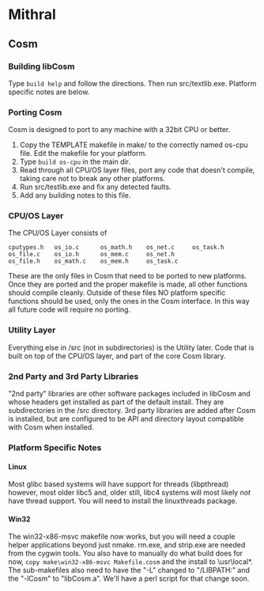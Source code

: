 # Mithral

## Cosm

### Building libCosm

Type `build help` and follow the directions. Then run src/textlib.exe.
Platform specific notes are below.

### Porting Cosm

Cosm is designed to port to any machine with a 32bit CPU or better.

1. Copy the TEMPLATE makefile in make/ to the correctly named os-cpu
   file. Edit the makefile for your platform.
2. Type `build os-cpu` in the main dir.
3. Read through all CPU/OS layer files, port any code that doesn't
   compile, taking care not to break any other platforms.
4. Run src/testlib.exe and fix any detected faults.
5. Add any building notes to this file.

### CPU/OS Layer

The CPU/OS Layer consists of

    cputypes.h   os_io.c      os_math.h    os_net.c     os_task.h
    os_file.c    os_io.h      os_mem.c     os_net.h
    os_file.h    os_math.c    os_mem.h     os_task.c

These are the only files in Cosm that need to be ported to new platforms.
Once they are ported and the proper makefile is made, all other functions
should compile cleanly. Outside of these files NO platform specific
functions should be used, only the ones in the Cosm interface. In this
way all future code will require no porting.

### Utility Layer

Everything else in /src (not in subdirectories) is the Utility later.
Code that is built on top of the CPU/OS layer, and part of the core
Cosm library.

### 2nd Party and 3rd Party Libraries

"2nd party" libraries are other software packages included in libCosm and
whose headers get installed as part of the default install. They are
subdirectories in the /src directory. 3rd party libraries are added after
Cosm is installed, but are configured to be API and directory layout
compatible with Cosm when installed.

### Platform Specific Notes

#### Linux

Most glibc based systems will have support for threads (libpthread)
however, most older libc5 and, older still, libc4 systems will most
likely _not_ have thread support. You will need to install the
linuxthreads package.

#### Win32

The win32-x86-msvc makefile now works, but you will need a couple helper
applications beyond just nmake. rm.exe, and strip.exe are needed from the
cygwin tools. You also have to manually do what build does for now,
`copy make\win32-x86-msvc Makefile.cosm` and the install to \usr\local\*.
The sub-makefiles also need to have the "-L" changed to "/LIBPATH:" and
the "-lCosm" to "libCosm.a". We'll have a perl script for that
change soon.

